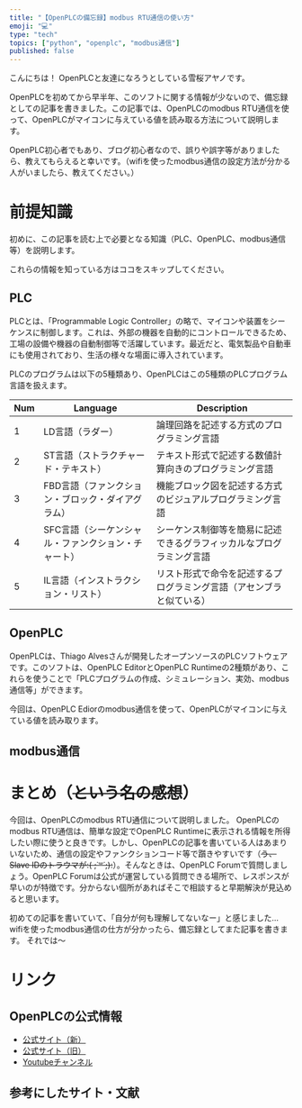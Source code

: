 ```yaml
---
title: "【OpenPLCの備忘録】modbus RTU通信の使い方"
emoji: "💻"
type: "tech" 
topics: ["python", "openplc", "modbus通信"]
published: false
---
```


こんにちは！
OpenPLCと友達になろうとしている雪桜アヤノです。

OpenPLCを初めてから早半年、このソフトに関する情報が少ないので、備忘録としての記事を書きました。この記事では、OpenPLCのmodbus RTU通信を使って、OpenPLCがマイコンに与えている値を読み取る方法について説明します。

OpenPLC初心者でもあり、ブログ初心者なので、誤りや誤字等がありましたら、教えてもらえると幸いです。（wifiを使ったmodbus通信の設定方法が分かる人がいましたら、教えてください。）

# 前提知識
初めに、この記事を読む上で必要となる知識（PLC、OpenPLC、modbus通信等）を説明します。

これらの情報を知っている方はココをスキップしてください。

## PLC
PLCとは、「Programmable Logic Controller」の略で、マイコンや装置をシーケンスに制御します。これは、外部の機器を自動的にコントロールできるため、 工場の設備や機器の自動制御等で活躍しています。最近だと、電気製品や自動車にも使用されており、生活の様々な場面に導入されています。

PLCのプログラムは以下の5種類あり、OpenPLCはこの5種類のPLCプログラム言語を扱えます。

| Num | Language | Description |
| ---- | ---- | ---- |
| 1 | LD言語（ラダー） | 論理回路を記述する方式のプログラミング言語 |
| 2 | ST言語（ストラクチャード・テキスト） | テキスト形式で記述する数値計算向きのプログラミング言語 |
| 3 | FBD言語（ファンクション・ブロック・ダイアグラム） | 機能ブロック図を記述する方式のビジュアルプログラミング言語 |
| 4 | SFC言語（シーケンシャル・ファンクション・チャート） | シーケンス制御等を簡易に記述できるグラフィッカルなプログラミング言語 |
| 5 | IL言語（インストラクション・リスト） | リスト形式で命令を記述するプログラミング言語（アセンブラと似ている） |

## OpenPLC
OpenPLCは、Thiago Alvesさんが開発したオープンソースのPLCソフトウェアです。このソフトは、OpenPLC EditorとOpenPLC Runtimeの2種類があり、これらを使うことで「PLCプログラムの作成、シミュレーション、実効、modbus通信等」ができます。

今回は、OpenPLC Ediorのmodbus通信を使って、OpenPLCがマイコンに与えている値を読み取ります。

## modbus通信







# まとめ（~~という名の感想~~）
今回は、OpenPLCのmodbus RTU通信について説明しました。
OpenPLCのmodbus RTU通信は、簡単な設定でOpenPLC Runtimeに表示される情報を所得したい際に使うと良きです。しかし、OpenPLCの記事を書いている人はあまりいないため、通信の設定やファンクションコード等で躓きやすいです（~~う、Slave IDのトラウマが:( ;˙꒳˙;):~~）。そんなときは、OpenPLC Forumで質問しましょう。OpenPLC Forumは公式が運営している質問できる場所で、レスポンスが早いのが特徴です。分からない個所があればそこで相談すると早期解決が見込めると思います。

初めての記事を書いていて、「自分が何も理解してないなー」と感じました...
wifiを使ったmodbus通信の仕方が分かったら、備忘録としてまた記事を書きます。
それでは～

# リンク
## OpenPLCの公式情報
- [公式サイト（新）](https://autonomylogic.com/)
- [公式サイト（旧）](https://openplcproject.github.io/)
- [Youtubeチャンネル](https://www.youtube.com/@openplc)

## 参考にしたサイト・文献